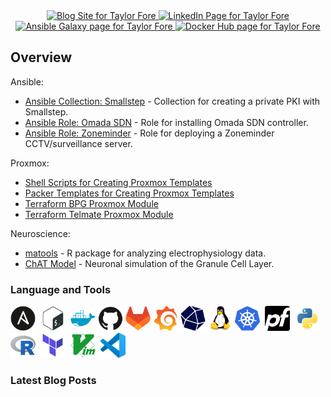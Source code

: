 <div id="header" align="center">
  <div id="badges">
    <a href="https://www.trfore.com?utm_source=github&utm_medium=profile_page">
      <img
        src="https://img.shields.io/badge/Personal_Site-black?style=for-the-badge&logo=earth&logoColor=white"
        alt="Blog Site for Taylor Fore"
      />
    </a>
    <a href="https://www.linkedin.com/in/trfore">
      <img
        src="https://img.shields.io/badge/LinkedIn-blue?style=for-the-badge&logo=linkedin&logoColor=white"
        alt="LinkedIn Page for Taylor Fore"
      />
    </a>
    <a href="https://galaxy.ansible.com/ui/standalone/namespaces/7110/">
      <img
        src="https://img.shields.io/badge/Ansible_Galaxy-red?style=for-the-badge&logo=ansible&logoColor=white"
        alt="Ansible Galaxy page for Taylor Fore"
      />
    </a>
    <a href="https://hub.docker.com/u/trfore">
      <img
        src="https://img.shields.io/badge/Docker Hub-blue?style=for-the-badge&logo=docker&logoColor=white"
        alt="Docker Hub page for Taylor Fore"
      />
    </a>
  </div>
</div>

## Overview

Ansible:

- [Ansible Collection: Smallstep](https://github.com/trfore/ansible-smallstep) - Collection for creating a private PKI with Smallstep.
- [Ansible Role: Omada SDN](https://github.com/trfore/ansible-role-omada-install) - Role for installing Omada SDN controller.
- [Ansible Role: Zoneminder](https://github.com/trfore/ansible-role-zoneminder) - Role for deploying a Zoneminder CCTV/surveillance server.

Proxmox:

- [Shell Scripts for Creating Proxmox Templates](https://github.com/trfore/proxmox-template-scripts)
- [Packer Templates for Creating Proxmox Templates](https://github.com/trfore/packer-proxmox-templates)
- [Terraform BPG Proxmox Module](https://github.com/trfore/terraform-bpg-proxmox)
- [Terraform Telmate Proxmox Module](https://github.com/trfore/terraform-telmate-proxmox)

Neuroscience:

- [matools](https://github.com/trfore/matools) - R package for analyzing electrophysiology data.
- [ChAT Model](https://github.com/trfore/chatmodel) - Neuronal simulation of the Granule Cell Layer.

### Language and Tools

<div>
  <img src="https://raw.githubusercontent.com/devicons/devicon/master/icons/ansible/ansible-original.svg" title="ansible" alt="ansible" width="40" height="40"/>&nbsp;
  <img src="https://raw.githubusercontent.com/devicons/devicon/master/icons/bash/bash-original.svg" title="bash" alt="bash" width="40" height="40"/>&nbsp;
  <img src="https://raw.githubusercontent.com/devicons/devicon/master/icons/docker/docker-plain.svg" title="docker" alt="docker" width="40" height="40"/>
  <img src="https://raw.githubusercontent.com/devicons/devicon/master/icons/github/github-original.svg" title="github" alt="github" width="40" height="40"/>
  <img src="https://raw.githubusercontent.com/devicons/devicon/master/icons/gitlab/gitlab-original.svg" title="gitlab" alt="gitlab" width="40" height="40"/>
  <img src="https://raw.githubusercontent.com/devicons/devicon/master/icons/grafana/grafana-original.svg" title="grafana" alt="grafana" width="40" height="40"/>
  <img src="https://raw.githubusercontent.com/devicons/devicon/master/icons/influxdb/influxdb-original.svg" title="influxdb" alt="influxdb" width="40" height="40"/>
  <img src="https://raw.githubusercontent.com/devicons/devicon/master/icons/linux/linux-original.svg" title="linux" alt="linux" width="40" height="40"/>
  <img src="https://raw.githubusercontent.com/devicons/devicon/master/icons/kubernetes/kubernetes-original.svg" title="kubernetes" alt="kubernetes" width="40" height="40"/>&nbsp;
  <img src="https://raw.githubusercontent.com/devicons/devicon/master/icons/pfsense/pfsense-original.svg" title="pfsense" alt="pfsense" width="40" height="40"/>&nbsp;
  <img src="https://raw.githubusercontent.com/devicons/devicon/master/icons/python/python-original.svg" title="python" alt="python" width="40" height="40"/>&nbsp;
  <img src="https://raw.githubusercontent.com/devicons/devicon/master/icons/r/r-original.svg" title="r" alt="r" width="40" height="40"/>&nbsp;
  <img src="https://raw.githubusercontent.com/devicons/devicon/master/icons/terraform/terraform-original.svg" title="terraform" alt="terraform" width="40" height="40"/>&nbsp;
  <img src="https://raw.githubusercontent.com/devicons/devicon/master/icons/vim/vim-plain.svg" title="vim" alt="vim" width="40" height="40"/>&nbsp;
  <img src="https://raw.githubusercontent.com/devicons/devicon/master/icons/vscode/vscode-original.svg" title="vscode" alt="vscode" width="40" height="40"/>&nbsp;

</div>

<!-- [![Top Langs](https://github-readme-stats.vercel.app/api/top-langs/?username=trfore&layout=compact&theme=vision-friendly-dark)](https://github.com/anuraghazra/github-readme-stats) -->

### Latest Blog Posts

<!-- BLOG-POST-LIST:START -->
<!-- BLOG-POST-LIST:END -->
